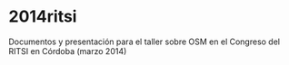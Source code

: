 2014ritsi
=========

Documentos y presentación para el taller sobre OSM en el Congreso del RITSI en Córdoba (marzo 2014)
